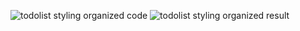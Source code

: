 ![todolist styling organized code](https://user-images.githubusercontent.com/40156908/43502117-bb1e2dca-958b-11e8-92c2-302b8f83b93b.PNG)
![todolist styling organized result](https://user-images.githubusercontent.com/40156908/43502118-bb46453a-958b-11e8-8cd1-8f339827a6b5.PNG)
